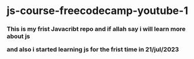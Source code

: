# js-course-freecodecamp-youtube-1 <br>
<h3>This is my frist Javacribt repo and if allah say i will learn more about js

and also i started learning js for the frist time in 21/jul/2023</h3>